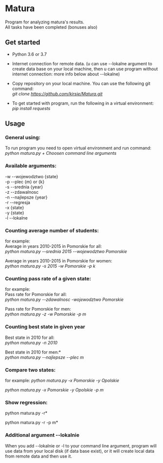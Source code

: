 # Matura
Program for analyzing matura's results.  
All tasks have been completed (bonuses also)  
## Get started
- Python 3.6 or 3.7  

- Internet connection for remote data. (u can use --lokalne argument to create data base on your local machine, then u can   use program without internet connection: more info below about --lokalne)  

- Copy repository on your local machine. You can use the following git command:  
*git clone https://github.com/kirsie/Matura.git*

- To get started with program, run the following in a virtual environment:  
*pip install requests*

## Usage
### General using:
To run program you need to open virtual environment and run command:  
*python matura.py + Choosen command line arguments*

### Available arguments:
-w --wojewodztwo {state}  
-p --plec {m} or {k}  
-s --srednia {year}  
-z --zdawalnosc  
-n --najlepsze {year}  
-r --regresja  
-x {state}  
-y {state}  
-l --lokalne  

### Counting average number of students:
for example:  
Average in years 2010-2015 in Pomorskie for all:  
*python matura.py --srednia 2015 --wojewodztwo Pomorskie*  

Average in years 2010-2015 in Pomorskie for women:  
*python matura.py -s 2015 -w Pomorskie -p k*

### Counting pass rate of a given state:
for example:  
Pass rate for Pomorskie for all:  
*python matura.py --zdawalnosc -wojewodztwo Pomorskie*  

Pass rate for Pomorskie for men:  
*python matura.py -z -w Pomorskie -p m*  

### Counting best state in given year
Best state in 2010 for all:  
*python matura.py -n 2010*   

Best state in 2010 for men:*  
*python matura.py --najlepsze --plec m*  

### Compare two states:
for example:
*python matura.py -x Pomorskie -y Opolskie*  

*python matura.py -x Pomorskie -y Opolskie -p m*  

### Show regression:
python matura.py -r*  

python matura.py -r -p m*  

### Additional argument --lokalnie
When you add --lokalnie or -l to your command line argument, program will use data from your local disk (if data base exist),    or it will create local data from remote data and then use it. 
 

